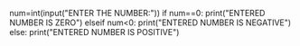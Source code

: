 num=int(input("ENTER THE NUMBER:"))
if num==0:
print("ENTERED NUMBER IS ZERO")
elseif num<0:
print("ENTERED NUMBER IS NEGATIVE")
else:
print("ENTERED NUMBER IS POSITIVE")

